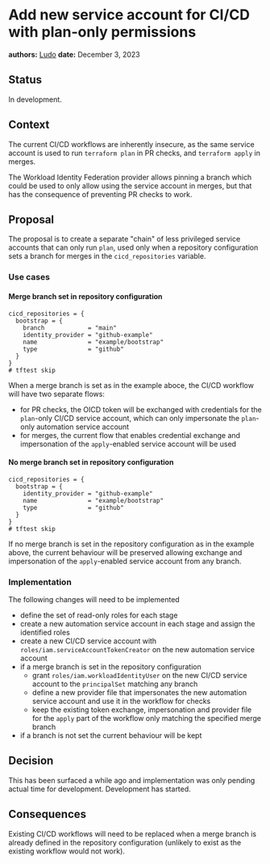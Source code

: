 # Add new service account for CI/CD with plan-only permissions

**authors:** [Ludo](https://github.com/ludoo)
**date:** December 3, 2023

## Status

In development.

## Context

The current CI/CD workflows are inherently insecure, as the same service account is used to run `terraform plan` in PR checks, and `terraform apply` in merges.

The Workload Identity Federation provider allows pinning a branch which could be used to only allow using the service account in merges, but that has the consequence of preventing PR checks to work.

## Proposal

The proposal is to create a separate "chain" of less privileged service accounts that can only run `plan`, used only when a repository configuration sets a branch for merges in the `cicd_repositories` variable.

### Use cases

#### Merge branch set in repository configuration

```hcl
cicd_repositories = {
  bootstrap = {
    branch            = "main"
    identity_provider = "github-example"
    name              = "example/bootstrap"
    type              = "github"
  }
}
# tftest skip
```

When a merge branch is set as in the example aboce, the CI/CD workflow will have two separate flows:

- for PR checks, the OICD token will be exchanged with credentials for the `plan`-only CI/CD service account, which can only impersonate the `plan`-only automation service account
- for merges, the current flow that enables credential exchange and impersonation of the `apply`-enabled service account will be used

#### No merge branch set in repository configuration

```hcl
cicd_repositories = {
  bootstrap = {
    identity_provider = "github-example"
    name              = "example/bootstrap"
    type              = "github"
  }
}
# tftest skip
```

If no merge branch is set in the repository configuration as in the example above, the current behaviour will be preserved allowing exchange and impersonation of the `apply`-enabled service account from any branch.

### Implementation

The following changes will need to be implemented

- define the set of read-only roles for each stage
- create a new automation service account in each stage and assign the identified roles
- create a new CI/CD service account with `roles/iam.serviceAccountTokenCreator` on the new automation service account
- if a merge branch is set in the repository configuration
  - grant `roles/iam.workloadIdentityUser` on the new CI/CD service account to the `principalSet` matching any branch
  - define a new provider file that impersonates the new automation service account and use it in the workflow for checks
  - keep the existing token exchange, impersonation and provider file for the `apply` part of the workflow only matching the specified merge branch
- if a branch is not set the current behaviour will be kept

## Decision

This has been surfaced a while ago and implementation was only pending actual time for development. Development has started.

## Consequences

Existing CI/CD workflows will need to be replaced when a merge branch is already defined in the repository configuration (unlikely to exist as the existing workflow would not work).
